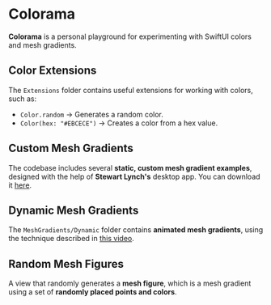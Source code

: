 # Colorama

**Colorama** is a personal playground for experimenting with SwiftUI colors and mesh gradients.

## Color Extensions

The `Extensions` folder contains useful extensions for working with colors, such as:

- `Color.random` → Generates a random color.
- `Color(hex: "#EBCECE")` → Creates a color from a hex value.

## Custom Mesh Gradients

The codebase includes several **static, custom mesh gradient examples**, designed with the help of **Stewart Lynch's** desktop app. You can download it [here](https://www.createchsol.com/StarterProjects/MeshGraidentCreator.dmg.zip).

## Dynamic Mesh Gradients

The `MeshGradients/Dynamic` folder contains **animated mesh gradients**, using the technique described in [this video](https://www.youtube.com/watch?v=_lsnGyF2WZg&list=WL&index=6&t=345s).

## Random Mesh Figures

A view that randomly generates a **mesh figure**, which is a mesh gradient using a set of **randomly placed points and colors**.


